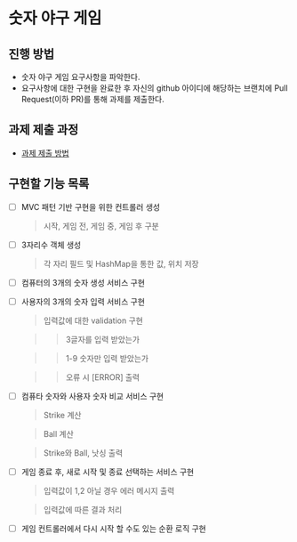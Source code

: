 # 숫자 야구 게임
## 진행 방법
* 숫자 야구 게임 요구사항을 파악한다.
* 요구사항에 대한 구현을 완료한 후 자신의 github 아이디에 해당하는 브랜치에 Pull Request(이하 PR)를 통해 과제를 제출한다.

## 과제 제출 과정
* [과제 제출 방법](https://github.com/next-step/nextstep-docs/tree/master/precourse)


## 구현할 기능 목록

- [ ] MVC 패턴 기반 구현을 위한 컨트롤러 생성
  
  > 시작, 게임 전, 게임 중, 게임 후 구분
- [ ] 3자리수 객체 생성
  
  > 각 자리 필드 및 HashMap을 통한 값, 위치 저장
- [ ] 컴퓨터의 3개의 숫자 생성 서비스 구현
- [ ] 사용자의 3개의 숫자 입력 서비스 구현
  
  > 입력값에 대한 validation 구현

  >>3글자를 입력 받았는가

  >>1-9 숫자만 입력 받았는가
  
  >> 오류 시 [ERROR] 출력
- [ ] 컴퓨타 숫자와 사용자 숫자 비교 서비스 구현
  
  > Strike 계산

  > Ball 계산

  > Strike와 Ball, 낫싱 출력
- [ ] 게임 종료 후, 새로 시작 및 종료 선택하는 서비스 구현
  
  > 입력값이 1,2 아닐 경우 에러 메시지 출력

  > 입력값에 따른 결과 처리
- [ ] 게임 컨트롤러에서 다시 시작 할 수도 있는 순환 로직 구현
